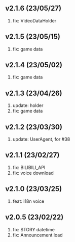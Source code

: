 ## v2.1.6 (23/05/27)

1. fix: VideoDataHolder

## v2.1.5 (23/05/15)

1. fix: game data

## v2.1.4 (23/05/02)

1. fix: game data

## v2.1.3 (23/04/26)

1. update: holder
2. fix: game data

## v2.1.2 (23/03/30)

1. update: UserAgent, for #38

## v2.1.1 (23/02/27)

1. fix: BILIBILI_API
2. fix: voice download

## v2.1.0 (23/03/25)

1. feat: i18n voice

## v2.0.5 (23/02/22)

1. fix: STORY datetime
2. fix: Announcement load